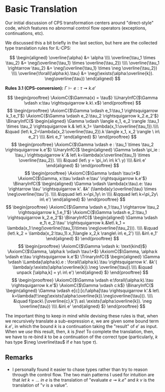 # Basic Translation

Our initial discussion of CPS transformation centers around "direct-style" code,
which features no abnormal control flow operators (exceptions, continuations,
etc).

We discussed this a bit briefly in the last section, but here are the collected
type translation rules for IL-CPS:

$$
\begin{aligned}
\overline{\alpha} &= \alpha \\\\
\overline{\tau_1 \times \tau_2} &= \neg(\overline{\tau_1} \times \overline{\tau_2}) \\\\
\overline{\tau_1 \rightarrow \tau_2} &= \neg(\overline{\tau_1} \times \neg
  \overline{\tau_2}) \\\\
\overline{\forall(\alpha:k).\tau} &= \neg(\exists(\alpha:\overline{k}).
  \neg\overline{\tau})
\end{aligned}
$$

**Rules 3.1 (CPS-conversion):** $\Gamma \vdash e:\tau \rightsquigarrow k.e'$

$$
\begin{prooftree}
\AxiomC{$\Gamma(x) = \tau$}
\UnaryInfC{$\Gamma \vdash x:\tau \rightsquigarrow k.k\ x$}
\end{prooftree}
$$
$$
\begin{prooftree}
\AxiomC{$\Gamma \vdash e_1:\tau_1 \rightsquigarrow k_1.e_1'$}
\AxiomC{$\Gamma \vdash e_2:\tau_2 \rightsquigarrow k_2.e_2'$}
\BinaryInfC{$
  \begin{aligned}
  \Gamma \vdash \langle e_1, e_2 \rangle :\tau_1 \times \tau_2 \rightsquigarrow k.&
    let\ k_1= \lambda(x_1:\overline{\tau_1}).\\\\
      &\quad (let\ k_2=\lambda(x_2:\overline{\tau_2}).k \langle x_1, x_2 \rangle
      \ in\ e_2') \\\\
    &in\ e_1'
  \end{aligned}
$}
\end{prooftree}
$$
$$
\begin{prooftree}
\AxiomC{$\Gamma \vdash e : \tau_1 \times \tau_2 \rightsquigarrow k.e'$}
\UnaryInfC{$
  \begin{aligned}
  \Gamma \vdash \pi_ie : \tau_i \rightsquigarrow k'.&
    let\ k=\lambda(x:\overline{\tau_1} \times \overline{\tau_2}). \\\\
    &\quad (let\ y = \pi_ix\ in\ k'\ y) \\\\
    &in\ e'
  \end{aligned}
$}
\end{prooftree}
$$
$$
\begin{prooftree}
\AxiomC{$\Gamma \vdash \tau:\*$}
\AxiomC{$\Gamma, x:\tau \vdash e:\tau' \rightsquigarrow k.e'$}
\BinaryInfC{$
  \begin{aligned}
  \Gamma \vdash \lambda(x:\tau).e: \tau \rightarrow \tau' \rightsquigarrow k'.
    &k' (\lambda(y:\overline{\tau} \times \neg\overline{\tau'}). \\\\
    &\qquad let\ x=\pi_1y\ in \\\\
    &\qquad let\ k=\pi_2y\ in\ e')
  \end{aligned}
$}
\end{prooftree}
$$
$$
\begin{prooftree}
\AxiomC{$\Gamma \vdash e_1:\tau_1 \rightarrow \tau_2 \rightsquigarrow
  k_1.e_1'$}
\AxiomC{$\Gamma \vdash e_2:\tau_1 \rightsquigarrow k_2.e_2'$}
\BinaryInfC{$
  \begin{aligned}
  \Gamma \vdash e_1\ e_2:\tau' \rightsquigarrow k.&let\ k_1 =
    \lambda(x_1:\neg(\overline{\tau_1}\times \neg\overline{\tau_2})). \\\\
    &\quad (let\ k_2 = \lambda(x_2:\tau_1).x_1\langle x_2,k \rangle\ in\ e_2') \\\\
    &in\ e_1'
  \end{aligned}
$}
\end{prooftree}
$$
$$
\begin{prooftree}
\AxiomC{$\Gamma \vdash k: \text{kind}$}
\AxiomC{$\Gamma, \alpha:k \vdash \tau:\*$}
\AxiomC{$\Gamma, \alpha:k \vdash e:\tau \rightsquigarrow k.e'$}
\TrinaryInfC{$
  \begin{aligned}
  \Gamma \vdash \Lambda(\alpha:k).e : \forall(\alpha:k).\tau \rightsquigarrow k'.
    &k'( \lambda(y:\exists(\alpha:\overline{k}).\neg \overline{\tau}).\\\\
      &\quad unpack [\alpha,k] = y\ in\ e')
  \end{aligned}
$}
\end{prooftree}
$$
$$
\begin{prooftree}
\AxiomC{$\Gamma \vdash e:\forall(\alpha:k).\tau \rightsquigarrow k.e'$}
\AxiomC{$\Gamma \vdash c:k$}
\BinaryInfC{$
  \begin{aligned}
  \Gamma \vdash e[c]:[c/\alpha]\tau \rightsquigarrow k'.&
    let\ k=\lambda(f:\neg(\exists(\alpha:\overline{k}).\neg\overline{\tau})). \\\\
    &\quad f(pack\ [\overline{c},k']\ as\ \exists(\alpha:\overline{k}).
      \neg \overline{\tau}) \\\\
    &in\ e'
  \end{aligned}
$}
\end{prooftree}
$$

The important thing to keep in mind while devising these rules is that, when we
recursively translate a
sub-expression $e$, we are given some bound term $k.e'$, in which the bound $k$
is a continuation taking the "result" of $e'$ as input. When we *use* this
result, then, $k$ is *free*! To complete the translation, then, we have to
re-bind $k$ to be a continuation of the correct type
(particularly, $k$ has type $\neg \overline\tau$ if $e$ has type $\tau$).

## Remarks

- I personally found it easier to chase types rather than try to reason through
    the control flow. The two main patterns I used for intuition are that
    $let\ k=\dots\ in\ e$ is the translation of "evaluate $e \rightsquigarrow
    k.e$" and $k\ v$ is the translation of "$v$ is a value".

